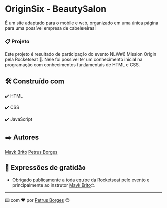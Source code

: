 # OriginSix - BeautySalon

É um site adaptado para o mobile e web, organizado em uma única página para uma possível
empresa de cabelereiras!

### 📋 Projeto

Este projeto é resultado de participação do evento NLW#6 Mission Origin pela Rocketseat 🚀.
Nele foi possivel ter um conhecimento inicial na programação com conhecimentos fundamentais de HTML e CSS.

## 🛠️ Construído com

✔️ HTML

✔️ CSS

✔️ JavaScript

## ✒️ Autores

[Mayk Brito](https://github.com/maykbrito)
[Petrus Borges](https://github.com/PetrusBorges)

## 🎁 Expressões de gratidão

- Obrigado publicamente a toda equipe da Rocketseat pelo evento e principalmente ao instrutor
  [Mayk Brito](https://github.com/maykbrito)🤓.

---

⌨️ com ❤️ por [Petrus Borges](https://www.linkedin.com/in/petrusborgesmachado/) 😊

